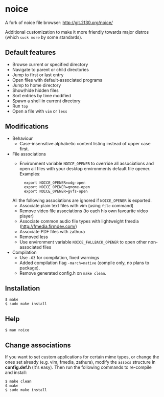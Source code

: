 # noice

A fork of noice file browser: http://git.2f30.org/noice/

Additional customization to make it more friendly towards major distros (which `suck more` by some standards).

## Default features

- Browse current or specified directory
- Navigate to parent or child directories
- Jump to first or last entry
- Open files with default-associated programs
- Jump to home directory
- Show/hide hidden files
- Sort entries by time modified
- Spawn a shell in current directory
- Run `top`
- Open a file with `vim` or `less`

## Modifications

- Behaviour
    - Case-insensitive alphabetic content listing instead of upper case first.
- File associations
    - Environment variable `NOICE_OPENER` to override all associations and open all files with your desktop environments default file opener. Examples:

            export NOICE_OPENER=xdg-open
            export NOICE_OPENER=gnome-open
            export NOICE_OPENER=gvfs-open
    All the following associations are ignored if `NOICE_OPENER` is exported.
    - Associate plain text files with vim (using `file` command)
    - Remove video file associations (to each his own favourite video player)
    - Associate common audio file types with lightweight fmedia (http://fmedia.firmdev.com/)
    - Associate PDF files with zathura
    - Removed less
    - Use environment variable `NOICE_FALLBACK_OPENER` to open other non-associated files
- Compilation
    - Use `-O3` for compilation, fixed warnings
    - Added compilation flag `-march=native` (compile only, no plans to package).
    - Remove generated config.h on `make clean`.

## Installation

    $ make
    $ sudo make install

## Help

    $ man noice

## Change associations

If you want to set custom applications for certain mime types, or change the ones set already (e.g. vim, fmedia, zathura), modify the `assocs` structure in **config.def.h** (it's easy). Then run the following commands to re-compile and install:

    $ make clean
    $ make
    $ sudo make install
